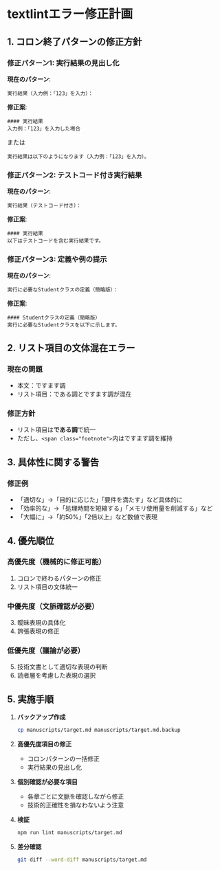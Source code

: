 # textlintエラー修正計画

## 1. コロン終了パターンの修正方針

### 修正パターン1: 実行結果の見出し化
**現在のパターン**:
```
実行結果（入力例：「123」を入力）：
```

**修正案**:
```
#### 実行結果
入力例：「123」を入力した場合
```

または

```
実行結果は以下のようになります（入力例：「123」を入力）。
```

### 修正パターン2: テストコード付き実行結果
**現在のパターン**:
```
実行結果（テストコード付き）：
```

**修正案**:
```
#### 実行結果
以下はテストコードを含む実行結果です。
```

### 修正パターン3: 定義や例の提示
**現在のパターン**:
```
実行に必要なStudentクラスの定義（簡略版）：
```

**修正案**:
```
#### Studentクラスの定義（簡略版）
実行に必要なStudentクラスを以下に示します。
```

## 2. リスト項目の文体混在エラー

### 現在の問題
- 本文：ですます調
- リスト項目：である調とですます調が混在

### 修正方針
- リスト項目は**である調**で統一
- ただし、`<span class="footnote">`内はですます調を維持

## 3. 具体性に関する警告

### 修正例
- 「適切な」→「目的に応じた」「要件を満たす」など具体的に
- 「効率的な」→「処理時間を短縮する」「メモリ使用量を削減する」など
- 「大幅に」→「約50%」「2倍以上」など数値で表現

## 4. 優先順位

### 高優先度（機械的に修正可能）
1. コロンで終わるパターンの修正
2. リスト項目の文体統一

### 中優先度（文脈確認が必要）
3. 曖昧表現の具体化
4. 誇張表現の修正

### 低優先度（議論が必要）
5. 技術文書として適切な表現の判断
6. 読者層を考慮した表現の選択

## 5. 実施手順

1. **バックアップ作成**
   ```bash
   cp manuscripts/target.md manuscripts/target.md.backup
   ```

2. **高優先度項目の修正**
   - コロンパターンの一括修正
   - 実行結果の見出し化

3. **個別確認が必要な項目**
   - 各章ごとに文脈を確認しながら修正
   - 技術的正確性を損なわないよう注意

4. **検証**
   ```bash
   npm run lint manuscripts/target.md
   ```

5. **差分確認**
   ```bash
   git diff --word-diff manuscripts/target.md
   ```